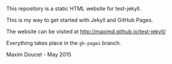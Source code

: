 This repository is a static HTML website for test-jekyll.

This is my way to get started with Jekyll and GitHub Pages.

The website can be visited at http://maximd.github.io/test-jekyll/

Everything takes place in the `gh-pages` branch.

Maxim Doucet - May 2015
